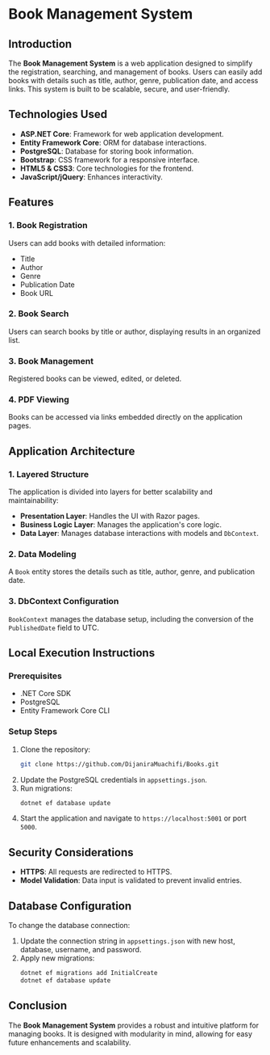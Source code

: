 # Book Management System

## Introduction
The **Book Management System** is a web application designed to simplify the registration, searching, and management of books. Users can easily add books with details such as title, author, genre, publication date, and access links. This system is built to be scalable, secure, and user-friendly.

## Technologies Used
- **ASP.NET Core**: Framework for web application development.
- **Entity Framework Core**: ORM for database interactions.
- **PostgreSQL**: Database for storing book information.
- **Bootstrap**: CSS framework for a responsive interface.
- **HTML5 & CSS3**: Core technologies for the frontend.
- **JavaScript/jQuery**: Enhances interactivity.

## Features

### 1. Book Registration
Users can add books with detailed information:
- Title
- Author
- Genre
- Publication Date
- Book URL

### 2. Book Search
Users can search books by title or author, displaying results in an organized list.

### 3. Book Management
Registered books can be viewed, edited, or deleted.

### 4. PDF Viewing
Books can be accessed via links embedded directly on the application pages.

## Application Architecture

### 1. Layered Structure
The application is divided into layers for better scalability and maintainability:
- **Presentation Layer**: Handles the UI with Razor pages.
- **Business Logic Layer**: Manages the application's core logic.
- **Data Layer**: Manages database interactions with models and `DbContext`.

### 2. Data Modeling
A `Book` entity stores the details such as title, author, genre, and publication date.

### 3. DbContext Configuration
`BookContext` manages the database setup, including the conversion of the `PublishedDate` field to UTC.

## Local Execution Instructions

### Prerequisites
- .NET Core SDK
- PostgreSQL
- Entity Framework Core CLI

### Setup Steps
1. Clone the repository:
   ```bash
   git clone https://github.com/DijaniraMuachifi/Books.git
   ```
2. Update the PostgreSQL credentials in `appsettings.json`.
3. Run migrations:
   ```bash
   dotnet ef database update
   ```
4. Start the application and navigate to `https://localhost:5001` or port `5000`.

## Security Considerations
- **HTTPS**: All requests are redirected to HTTPS.
- **Model Validation**: Data input is validated to prevent invalid entries.

## Database Configuration
To change the database connection:
1. Update the connection string in `appsettings.json` with new host, database, username, and password.
2. Apply new migrations:
   ```bash
   dotnet ef migrations add InitialCreate
   dotnet ef database update
   ```

## Conclusion
The **Book Management System** provides a robust and intuitive platform for managing books. It is designed with modularity in mind, allowing for easy future enhancements and scalability.
